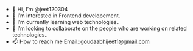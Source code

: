 - 👋 Hi, I’m @jeet120304
- 👀 I’m interested in Frontend developement.
- 🌱 I’m currently learning web technologies..
- 💞️ I’m looking to collaborate on the people who are working on related technologies..
- 📫 How to reach me Email::goudaabhijeet1@gmail.com

<!---
jeet120304/jeet120304 is a ✨ special ✨ repository because its `README.md` (this file) appears on your GitHub profile.
You can click the Preview link to take a look at your changes.
--->
